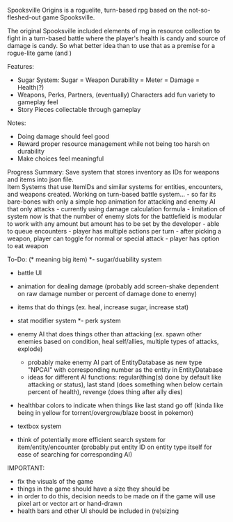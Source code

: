 Spooksville Origins is a roguelite, turn-based rpg based on the not-so-fleshed-out game Spooksville.

The original Spooksville included elements of rng in resource collection to fight in a turn-based battle where the player's health is candy and source of damage is candy. So what better idea than to use that as a premise for a rogue-lite game (and )


Features:
- Sugar System: Sugar = Weapon Durability = Meter = Damage = Health(?)
- Weapons, Perks, Partners, (eventually) Characters add fun variety to gameplay feel  
- Story Pieces collectable through gameplay

Notes:
- Doing damage should feel good
- Reward proper resource management while not being too harsh on durability
- Make choices feel meaningful

Progress Summary: 
Save system that stores inventory as IDs for weapons and items into json file.  
Item Systems that use ItemIDs and similar systems for entities, encounters, and weapons created.
Working on turn-based battle system...
    - so far its bare-bones with only a simple hop animation for attacking and enemy AI that only attacks
    - currently using damage calculation formula
    - limitation of system now is that the number of enemy slots for the battlefield is modular to work with any amount but amount has to be set by the developer
    - able to queue encounters 
    - player has multiple actions per turn 
    - after picking a weapon, player can toggle for normal or special attack
    - player has option to eat weapon

To-Do: (* meaning big item)
*- sugar/duability system
- battle UI
- animation for dealing damage (probably add screen-shake dependent on raw damage number or percent of damage done to enemy)
- items that do things (ex. heal, increase sugar, increase stat)
- stat modifier system
*- perk system 
- enemy AI that does things other than attacking (ex. spawn other enemies based on condition, heal self/allies, multiple types of attacks, explode)
    - probably make enemy AI part of EntityDatabase as new type "NPCAI" with corresponding number as the entity in EntityDatabase
    - ideas for different AI functions: regular(thing(s) done by default like attacking or status), last stand (does something when below certain percent of health), revenge (does thing after ally dies)
- healthbar colors to indicate when things like last stand go off (kinda like being in yellow for torrent/overgrow/blaze boost in pokemon)
- textbox system

- think of potentially more efficient search system for item/entity/encounter (probably put entity ID on entity type itself for ease of searching for corresponding AI)


IMPORTANT:
- fix the visuals of the game
- things in the game should have a size they should be
- in order to do this, decision needs to be made on if the game will use pixel art or vector art or hand-drawn
- health bars and other UI should be included in (re)sizing